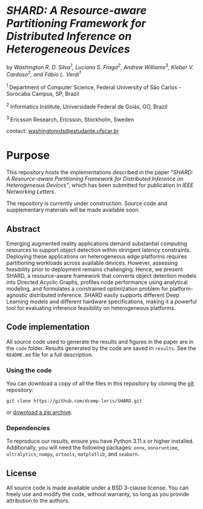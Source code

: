 # *SHARD: A Resource-aware Partitioning Framework for Distributed Inference on Heterogeneous Devices*

by *Washington R. D. Silva<sup>1</sup>, Luciano S. Fraga<sup>2</sup>, Andrew Williams<sup>3</sup>, Kleber V. Cardoso<sup>2</sup>, and Fábio L. Verdi<sup>1</sup>*

<sup>1 </sup>Department of Computer Science, Federal University of São Carlos - Sorocaba Campus, SP, Brazil

<sup>2 </sup>Informatics Institute, Universidade Federal de Goiás, GO, Brazil

<sup>3 </sup>Ericsson Research, Ericsson, Stockholm, Sweden

contact:  washingtonrds@estudante.ufscar.br

# Purpose

This repository hosts the implementations described in the paper *"SHARD: A Resource-aware Partitioning Framework for Distributed Inference on Heterogeneous Devices"*, which has been submitted for publication in *IEEE Networking Letters*. 

The repository is currently under construction. Source code and supplementary materials will be made available soon.

## Abstract

Emerging augmented reality applications demand substantial computing resources to support object detection within stringent latency constraints. Deploying these applications on heterogeneous edge platforms requires partitioning workloads across available devices. However, assessing feasibility prior to deployment remains challenging. Hence, we present SHARD, a resource-aware framework that converts object detection models into Directed Acyclic Graphs, profiles node performance using analytical modeling, and formulates a constrained optimization problem for platform-agnostic distributed inference. SHARD easily supports different Deep Learning models and different hardware specifications, making it a powerful tool for evaluating inference feasibility on heterogeneous platforms.

## Code implementation

All source code used to generate the results and figures in the paper are in the `code` folder.
Results generated by the code are saved in `results`.
See the `README.md` file for a full description.

### Using the code

You can download a copy of all the files in this repository by cloning the
[git](https://git-scm.com/) repository:

    git clone https://github.com/dcomp-leris/SHARD.git

or [download a zip archive](https://github.com/dcomp-leris/SHARD/archive/master.zip).


### Dependencies

To reproduce our results, ensure you have Python 3.11.x or higher installed. Additionally, 
you will need the following packages: `onnx`, `onnxruntime`, `ultralytics`, `numpy`, `ortools`,
`matplotlib`, and `seaborn`. 


## License

All source code is made available under a BSD 3-clause license. You can freely
use and modify the code, without warranty, so long as you provide attribution
to the authors.
